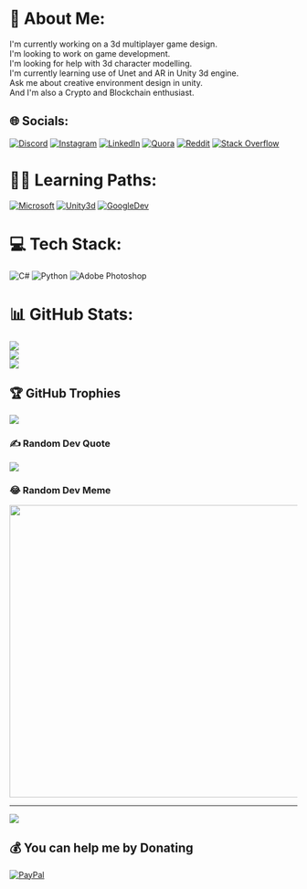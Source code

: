 # 💫 About Me:
I'm currently working on a 3d multiplayer game design.<br>I'm looking to work on game development.<br>I'm looking for help with 3d character modelling.<br>I'm currently learning use of Unet and AR in Unity 3d engine.<br>Ask me about creative environment design in unity.<br>And I'm also a Crypto and Blockchain enthusiast. 


## 🌐 Socials:
[![Discord](https://img.shields.io/badge/Discord-%237289DA.svg?logo=discord&logoColor=white)](htttps://discord.gg/https://discord.gg/p7EcZ3Tz8K) [![Instagram](https://img.shields.io/badge/Instagram-%23E4405F.svg?logo=Instagram&logoColor=white)](https://instagram.com/shivamchaturvedi64) [![LinkedIn](https://img.shields.io/badge/LinkedIn-%230077B5.svg?logo=linkedin&logoColor=white)](https://linkedin.com/in/shivam-chaturvedi-891193210) [![Quora](https://img.shields.io/badge/Quora-%23B92B27.svg?logo=Quora&logoColor=white)](https://quora.com/profile/Shivam-Chaturvedi-107) [![Reddit](https://img.shields.io/badge/Reddit-%23FF4500.svg?logo=Reddit&logoColor=white)](https://reddit.com/user/Icy-Bug-8203) [![Stack Overflow](https://img.shields.io/badge/-Stackoverflow-FE7A16?logo=stack-overflow&logoColor=white)](https://stackoverflow.com/users/15706350) 

# 👨‍💻 Learning Paths:
[![Microsoft](https://img.shields.io/badge/Microsoft-5E5E5E.svg?style=for-the-badge&logo=Microsoft&logoColor=white)](https://learn.microsoft.com/en-us/users/shivamchaturvedi-0563/)
[![Unity3d](https://img.shields.io/badge/Unity-FFFFFF.svg?style=for-the-badge&logo=Unity&logoColor=black)](https://learn.unity.com/u/5e8b1255edbc2a6807a04ccf?tab=profile)
[![GoogleDev](https://img.shields.io/badge/Google-4285F4.svg?style=for-the-badge&logo=Google&logoColor=white)](https://g.dev/shivamchaturvedi64)

# 💻 Tech Stack:
![C#](https://img.shields.io/badge/c%23-%23239120.svg?style=for-the-badge&logo=c-sharp&logoColor=white) ![Python](https://img.shields.io/badge/python-3670A0?style=for-the-badge&logo=python&logoColor=ffdd54) ![Adobe Photoshop](https://img.shields.io/badge/adobephotoshop-%2331A8FF.svg?style=for-the-badge&logo=adobephotoshop&logoColor=white)
# 📊 GitHub Stats:
![](https://github-readme-stats.vercel.app/api?username=shivamchaturvedi64&theme=dark&hide_border=false&include_all_commits=false&count_private=false)<br/>
![](https://github-readme-streak-stats.herokuapp.com/?user=shivamchaturvedi64&theme=dark&hide_border=false)<br/>
![](https://github-readme-stats.vercel.app/api/top-langs/?username=shivamchaturvedi64&theme=dark&hide_border=false&include_all_commits=false&count_private=false&layout=compact)

## 🏆 GitHub Trophies
![](https://github-profile-trophy.vercel.app/?username=shivamchaturvedi64&theme=darkhub&no-frame=true&no-bg=false&margin-w=4)

### ✍️ Random Dev Quote
![](https://quotes-github-readme.vercel.app/api?type=horizontal&theme=dark)

### 😂 Random Dev Meme
<img src="https://random-memer.herokuapp.com/" width="512px"/>

---
[![](https://visitcount.itsvg.in/api?id=shivamchaturvedi64&icon=5&color=12)](https://visitcount.itsvg.in)

  ## 💰 You can help me by Donating
  [![PayPal](https://img.shields.io/badge/PayPal-00457C?style=for-the-badge&logo=paypal&logoColor=white)](https://paypal.me/@shivamchaturvedi64) 

